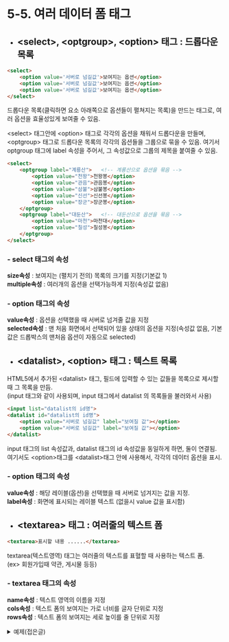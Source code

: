 # 5-5. 여러 데이터 폼 태그

- ## \<select>, \<optgroup>, \<option> 태그 : 드롭다운 목록
```html
<select>
    <option value='서버로 넘길값'>보여지는 옵션</option>
    <option value='서버로 넘길값'>보여지는 옵션</option>
    <option value='서버로 넘길값'>보여지는 옵션</option>
</select>
```
드롭다운 목록(클릭하면 요소 아래쪽으로 옵션들이 펼쳐지는 목록)을 만드는 태그로, 여러 옵션을 효율성있게 보여줄 수 있음.

\<select> 태그안에 \<option> 태그로 각각의 옵션을 채워서 드롭다운을 만들며,  
\<optgroup> 태그로 드롭다운 목록의 각각의 옵션들을 그룹으로 묶을 수 있음. 여기서 optgroup 태그에 label 속성을 주어서, 그 속성값으로 그룹의 제목을 붙여줄 수 있음.

```html
<select>
    <optgroup label="계룡산">   <!-- 계룡산으로 옵션을 묶음 -->
        <option value="천왕">천왕봉</option>
        <option value="관음">관음봉</option>
        <option value="삼불">삼불봉</option>
        <option value="신선">신선봉</option>
        <option value="장군">장군봉</option>
    </optgroup>
    <optgroup label="대둔산">   <!-- 대둔산으로 옵션을 묶음 -->
        <option value="마천">마천대</option>
        <option value="칠성">칠성봉</option>
    </optgroup>
</select>
```

### - select 태그의 속성
**size속성** : 보여지는 (펼치기 전의) 목록의 크기를 지정(기본값 1)   
**multiple속성** : 여러개의 옵션을 선택가능하게 지정(속성값 없음)

### - option 태그의 속성
**value속성** : 옵션을 선택했을 때 서버로 넘겨줄 값을 지정   
**selected속성** : 맨 처음 화면에서 선택되어 있을 상태의 옵션을 지정(속성값 없음, 기본값은 드롭박스의 맨처음 옵션이 자동으로 selected)


- ## \<datalist>, \<option> 태그 : 텍스트 목록
HTML5에서 추가된 \<datalist> 태그, 필드에 입력할 수 있는 값들을 목록으로 제시할 때 그 목록을 만듬.  
(input 태그와 같이 사용되며, input 태그에서 datalist 의 목록들을 불러와서 사용)

```html
<input list="datalist의 id명">
<datalist id="datalist의 id명">
    <option value="서버로 넘길값" label="보여질 값"></option>
    <option value="서버로 넘길값" label="보여질 값"></option>
</datalist>
```
input 태그의 list 속성값과, datalist 태그의 id 속성값을 동일하게 하면, 둘이 연결됨.  
여기서도 \<option>태그를 \<datalist>태그 안에 사용해서, 각각의 데이터 옵션을 표시.

### - option 태그의 속성
**value속성** : 해당 레이블(옵션)을 선택했을 때 서버로 넘겨지는 값을 지정.  
**label속성** : 화면에 표시되는 레이블 텍스트 (없을시 value 값을 표시함)  


- ## \<textarea> 태그 : 여러줄의 텍스트 폼
```html
<textarea>표시할 내용 ......</textarea>
```

textarea(텍스트영역) 태그는 여러줄의 텍스트를 표혈할 때 사용하는 텍스트 폼.  
(ex> 회원가입때 약관, 게시물 등등)  

### - textarea 태그의 속성
**name속성** : 텍스트 영역의 이름을 지정  
**cols속성** : 텍스트 폼의 보여지는 가로 너비를 글자 단위로 지정  
**rows속성** : 텍스트 폼의 보여지는 세로 높이를 줄 단위로 지정

<details>
  <summary>예제(접은글)</summary>
  
  ### 예제코드
    ```html
    <fieldset>
        <legend>노자의 '유연'해져라</legend>
        <textarea cols="30" rows='4'>
        노자의 강건하면 죽고 유연하면 살아남는다 라는것,
        아무리 진리라도 강건히, 상대의 에고를 억압한다면,
        강건한 상대의 에고와 맞닥뜨리고, 당랑거철처럼 자신의
        에고를 무시당한 상대는 반발한다. 따라서 유연하게,
        상대의 에고를 부리면서 진리를 구현해야 한다.
        </textarea>
    </fieldset>
    ```
  ### 실행결과
  
</details>